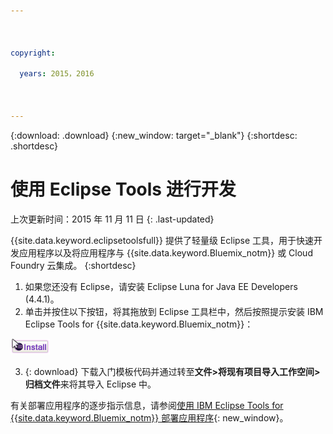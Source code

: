 ```yaml
---

 

copyright:

  years: 2015，2016

 

---
```


{:download: .download}
{:new_window: target="_blank"}
{:shortdesc: .shortdesc}

# 使用 Eclipse Tools 进行开发
上次更新时间：2015 年 11 月 11 日
{: .last-updated}

{{site.data.keyword.eclipsetoolsfull}} 提供了轻量级 Eclipse 工具，用于快速开发应用程序以及将应用程序与 {{site.data.keyword.Bluemix_notm}} 或 Cloud Foundry 云集成。
{:shortdesc}

  1. 如果您还没有 Eclipse，请安装 Eclipse Luna for Java EE Developers (4.4.1)。
  2. 单击并按住以下按钮，将其拖放到 Eclipse 工具栏中，然后按照提示安装 IBM Eclipse Tools for {{site.data.keyword.Bluemix_notm}}：
  
  ![拖放到正在运行的 Eclipse Luna 工作空间来安装 IBM Eclipse Tools for {{site.data.keyword.Bluemix_notm}}](images/installbutton.png)

  3. {: download} 下载入门模板代码并通过转至**文件>将现有项目导入工作空间>归档文件**来将其导入 Eclipse 中。 

有关部署应用程序的逐步指示信息，请参阅[使用 IBM Eclipse Tools for {{site.data.keyword.Bluemix_notm}} 部署应用程序](../manageapps/eclipsetools/eclipsetools.html#eclipsetools){: new_window}。
